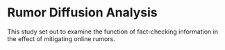 # Rumor Diffusion Analysis

This study set out to examine the function of fact-checking information in the effect of mitigating online rumors.

